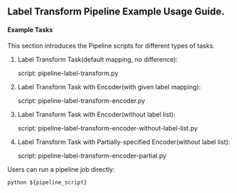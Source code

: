 ## Label Transform Pipeline Example Usage Guide.

#### Example Tasks

This section introduces the Pipeline scripts for different types of tasks.

1. Label Transform Task(default mapping, no difference):

    script: pipeline-label-transform.py

2. Label Transform Task with Encoder(with given label mapping):

    script: pipeline-label-transform-encoder.py

3. Label Transform Task with Encoder(without label list):

    script: pipeline-label-transform-encoder-without-label-list.py

4. Label Transform Task with Partially-specified Encoder(without label list):

    script: pipeline-label-transform-encoder-partial.py


Users can run a pipeline job directly:

    python ${pipeline_script}

